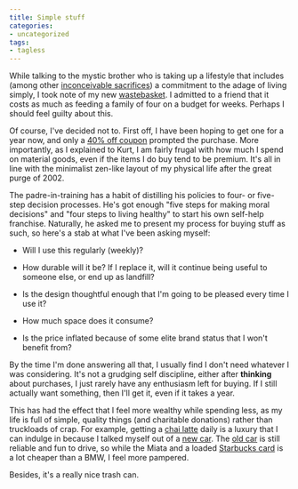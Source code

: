 ```yaml
---
title: Simple stuff
categories:
- uncategorized
tags:
- tagless
---
```


While talking to the mystic brother who is taking up a lifestyle that includes (among other [inconceivable sacrifices][1]) a commitment to the adage of living simply, I took note of my new [wastebasket][2].  I admitted to a friend that it costs as much as feeding a family of four on a budget for weeks.  Perhaps I should feel guilty about this.

   [1]: http://www.aegis.com/news/ct/2000/CT000202.html
   [2]: http://www.simplehuman.com/products/wastecans/IamSteel_butterfly.html

Of course, I've decided not to.  First off, I have been hoping to get one for a year now, and only a [40% off coupon][3] prompted the purchase.  More importantly, as I explained to Kurt, I am fairly frugal with how much I spend on material goods, even if the items I do buy tend to be premium.  It's all in line with the minimalist zen-like layout of my physical life after the great purge of 2002.

   [3]: http://www.organizedliving.com/

The padre-in-training has a habit of distilling his policies to four- or five-step decision processes.  He's got enough "five steps for making moral decisions" and "four steps to living healthy" to start his own self-help franchise.  Naturally, he asked me to present my process for buying stuff as such, so here's a stab at what I've been asking myself:




  * Will I use this regularly (weekly)?


  * How durable will it be?  If I replace it, will it continue being useful to someone else, or end up as landfill?


  * Is the design thoughtful enough that I'm going to be pleased every time I use it?


  * How much space does it consume?


  * Is the price inflated because of some elite brand status that I won't benefit from?

By the time I'm done answering all that, I usually find I don't need whatever I was considering.  It's not a grudging self discipline, either after **thinking** about purchases, I just rarely have any enthusiasm left for buying.  If I still actually want something, then I'll get it, even if it takes a year.

This has had the effect that I feel more wealthy while spending less, as my life is full of simple, quality things (and charitable donations) rather than truckloads of crap.  For example, getting a [chai latte][4] daily is a luxury that I can indulge in because I talked myself out of a [new
car][5].  The [old car][6] is still reliable and fun to drive, so while the Miata and a loaded [Starbucks
card][4] is a lot cheaper than a BMW, I feel more pampered.

   [4]: http://www.tazo.com/popups/tazo_chai.html
   [5]: http://www.z3roadster.com/r32.html
   [6]: http://www.miata.net/images/starlight.gif

Besides, it's a really nice trash can.
